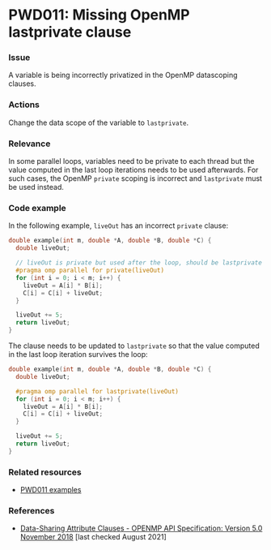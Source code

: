 # PWD011: Missing OpenMP lastprivate clause

### Issue

A variable is being incorrectly privatized in the OpenMP datascoping clauses.

### Actions

Change the data scope of the variable to `lastprivate`.

### Relevance

In some parallel loops, variables need to be private to each thread but the
value computed in the last loop iterations needs to be used afterwards. For such
cases, the OpenMP `private` scoping is incorrect and `lastprivate` must be used
instead.

### Code example

In the following example, `liveOut` has an incorrect `private` clause:

```c
double example(int m, double *A, double *B, double *C) {
  double liveOut;

  // liveOut is private but used after the loop, should be lastprivate
  #pragma omp parallel for private(liveOut)
  for (int i = 0; i < m; i++) {
    liveOut = A[i] * B[i];
    C[i] = C[i] + liveOut;
  }

  liveOut += 5;
  return liveOut;
}
```

The clause needs to be updated to `lastprivate` so that the value computed in
the last loop iteration survives the loop:

```c
double example(int m, double *A, double *B, double *C) {
  double liveOut;

  #pragma omp parallel for lastprivate(liveOut)
  for (int i = 0; i < m; i++) {
    liveOut = A[i] * B[i];
    C[i] = C[i] + liveOut;
  }

  liveOut += 5;
  return liveOut;
}
```

### Related resources

* [PWD011 examples](../PWD011)

### References

* [Data-Sharing Attribute Clauses - OPENMP API Specification: Version 5.0 November 2018](https://www.openmp.org/spec-html/5.0/openmpsu106.html)
[last checked August 2021]
